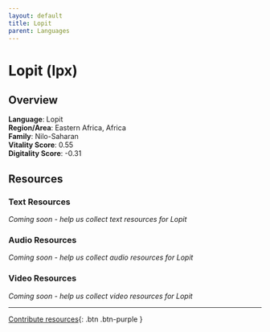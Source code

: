 ```yaml
---
layout: default
title: Lopit
parent: Languages
---
```


# Lopit (lpx)

## Overview

**Language**: Lopit  
**Region/Area**: Eastern Africa, Africa  
**Family**: Nilo-Saharan  
**Vitality Score**: 0.55  
**Digitality Score**: -0.31  

## Resources

### Text Resources
*Coming soon - help us collect text resources for Lopit*

### Audio Resources
*Coming soon - help us collect audio resources for Lopit*

### Video Resources
*Coming soon - help us collect video resources for Lopit*

---

[Contribute resources](https://fairtrain.github.io/){: .btn .btn-purple }
